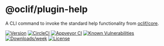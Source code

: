 @oclif/plugin-help
===================

A CLI command to invoke the standard help functionality from [oclif/core](https://github.com/oclif/core).

[![Version](https://img.shields.io/npm/v/@oclif/plugin-help.svg)](https://npmjs.org/package/@oclif/plugin-help)
[![CircleCI](https://circleci.com/gh/oclif/plugin-help/tree/main.svg?style=svg)](https://circleci.com/gh/oclif/plugin-help/tree/main)
[![Appveyor CI](https://ci.appveyor.com/api/projects/status/github/oclif/plugin-help?branch=main&svg=true)](https://ci.appveyor.com/project/heroku/plugin-help/branch/main)
[![Known Vulnerabilities](https://snyk.io/test/npm/@oclif/plugin-help/badge.svg)](https://snyk.io/test/npm/@oclif/plugin-help)
[![Downloads/week](https://img.shields.io/npm/dw/@oclif/plugin-help.svg)](https://npmjs.org/package/@oclif/plugin-help)
[![License](https://img.shields.io/npm/l/@oclif/plugin-help.svg)](https://github.com/oclif/plugin-help/blob/main/package.json)
